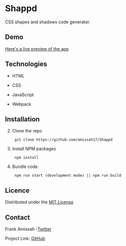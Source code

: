 # Shappd

CSS shapes and shadows code generator.

## Demo

[Here's a live preview of the app](https://shappd.netlify.app/)

## Technologies

- HTML

- CSS

- JavaScript

- Webpack

## Installation

2. Clone the repo 

        git clone https://github.com/amissah17/Shappd

3. Install NPM packages 

        npm install

4. Bundle code.

        npm run start (development mode) || npm run build


## Licence

Distributed under the [MIT License](LICENSE)

## Contact

Frank Amissah -[Twitter](https://twitter.com/amotabil8)

Project Link: [GitHub](https://github.com/amissah17/Shappd)
